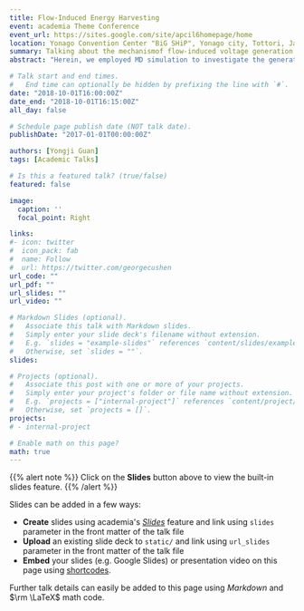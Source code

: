 ```yaml
---
title: Flow-Induced Energy Harvesting
event: academia Theme Conference
event_url: https://sites.google.com/site/apcil6homepage/home
location: Yonago Convention Center "BiG SHiP", Yonago city, Tottori, Japan.
summary: Talking about the mechanismof flow-induced voltage generation and the effect of channel size, graphene area and simulated temperature on flow-induced voltage.
abstract: "Herein, we employed MD simulation to investigate the generation of flow-induced voltage through driving ILs over graphene nano-channel. The flow-induced voltage can be potentially applied in nanoelectromechanical systems and offer much promise for bio-molecular sensing and bio-medical fields."

# Talk start and end times.
#   End time can optionally be hidden by prefixing the line with `#`.
date: "2018-10-01T16:00:00Z"
date_end: "2018-10-01T16:15:00Z"
all_day: false

# Schedule page publish date (NOT talk date).
publishDate: "2017-01-01T00:00:00Z"

authors: [Yongji Guan]
tags: [Academic Talks]

# Is this a featured talk? (true/false)
featured: false

image:
  caption: ''
  focal_point: Right

links:
#- icon: twitter
#  icon_pack: fab
#  name: Follow
#  url: https://twitter.com/georgecushen
url_code: ""
url_pdf: ""
url_slides: ""
url_video: ""

# Markdown Slides (optional).
#   Associate this talk with Markdown slides.
#   Simply enter your slide deck's filename without extension.
#   E.g. `slides = "example-slides"` references `content/slides/example-slides.md`.
#   Otherwise, set `slides = ""`.
slides: 

# Projects (optional).
#   Associate this post with one or more of your projects.
#   Simply enter your project's folder or file name without extension.
#   E.g. `projects = ["internal-project"]` references `content/project/deep-learning/index.md`.
#   Otherwise, set `projects = []`.
projects:
# - internal-project

# Enable math on this page?
math: true
---
```


{{% alert note %}}
Click on the **Slides** button above to view the built-in slides feature.
{{% /alert %}}

Slides can be added in a few ways:

- **Create** slides using academia's [*Slides*](https://sourcethemes.com/academic/docs/managing-content/#create-slides) feature and link using `slides` parameter in the front matter of the talk file
- **Upload** an existing slide deck to `static/` and link using `url_slides` parameter in the front matter of the talk file
- **Embed** your slides (e.g. Google Slides) or presentation video on this page using [shortcodes](https://sourcethemes.com/academic/docs/writing-markdown-latex/).

Further talk details can easily be added to this page using *Markdown* and $\rm \LaTeX$ math code.
